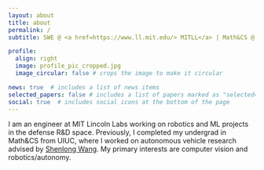 ```yaml
---
layout: about
title: about
permalink: /
subtitle: SWE @ <a href=https://www.ll.mit.edu/> MITLL</a> | Math&CS @ UIUC 

profile:
  align: right
  image: profile_pic_cropped.jpg
  image_circular: false # crops the image to make it circular

news: true  # includes a list of news items
selected_papers: false # includes a list of papers marked as "selected={true}"
social: true  # includes social icons at the bottom of the page
---
```


I am an engineer at MIT Lincoln Labs working on robotics and ML projects in the defense R&D space. Previously, I completed my undergrad in Math&CS from UIUC, where I worked on autonomous vehicle research advised by [Shenlong Wang](https://shenlong.web.illinois.edu/). My primary interests are computer vision and robotics/autonomy. 
